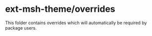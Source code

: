 # ext-msh-theme/overrides

This folder contains overrides which will automatically be required by package users.
